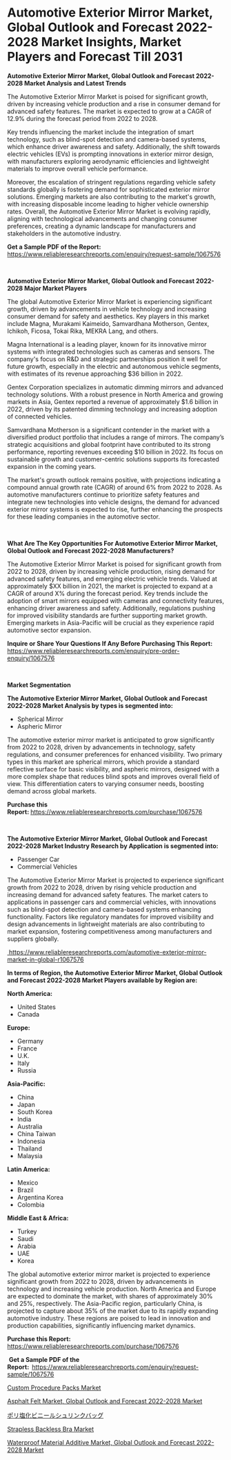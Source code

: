 <p><h1>Automotive Exterior Mirror Market, Global Outlook and Forecast 2022-2028 Market Insights, Market Players and Forecast Till 2031</h1></p><p><strong>Automotive Exterior Mirror Market, Global Outlook and Forecast 2022-2028 Market Analysis and Latest Trends</strong></p>
<p><p>The Automotive Exterior Mirror Market is poised for significant growth, driven by increasing vehicle production and a rise in consumer demand for advanced safety features. The market is expected to grow at a CAGR of 12.9% during the forecast period from 2022 to 2028. </p><p>Key trends influencing the market include the integration of smart technology, such as blind-spot detection and camera-based systems, which enhance driver awareness and safety. Additionally, the shift towards electric vehicles (EVs) is prompting innovations in exterior mirror design, with manufacturers exploring aerodynamic efficiencies and lightweight materials to improve overall vehicle performance.</p><p>Moreover, the escalation of stringent regulations regarding vehicle safety standards globally is fostering demand for sophisticated exterior mirror solutions. Emerging markets are also contributing to the market's growth, with increasing disposable income leading to higher vehicle ownership rates. Overall, the Automotive Exterior Mirror Market is evolving rapidly, aligning with technological advancements and changing consumer preferences, creating a dynamic landscape for manufacturers and stakeholders in the automotive industry.</p></p>
<p><strong>Get a Sample PDF of the Report:&nbsp;</strong> <a href="https://www.reliableresearchreports.com/enquiry/request-sample/1067576">https://www.reliableresearchreports.com/enquiry/request-sample/1067576</a></p>
<p>&nbsp;</p>
<p><strong>Automotive Exterior Mirror Market, Global Outlook and Forecast 2022-2028 Major Market Players</strong></p>
<p><p>The global Automotive Exterior Mirror Market is experiencing significant growth, driven by advancements in vehicle technology and increasing consumer demand for safety and aesthetics. Key players in this market include Magna, Murakami Kaimeido, Samvardhana Motherson, Gentex, Ichikoh, Ficosa, Tokai Rika, MEKRA Lang, and others.</p><p>Magna International is a leading player, known for its innovative mirror systems with integrated technologies such as cameras and sensors. The company's focus on R&D and strategic partnerships position it well for future growth, especially in the electric and autonomous vehicle segments, with estimates of its revenue approaching $36 billion in 2022.</p><p>Gentex Corporation specializes in automatic dimming mirrors and advanced technology solutions. With a robust presence in North America and growing markets in Asia, Gentex reported a revenue of approximately $1.6 billion in 2022, driven by its patented dimming technology and increasing adoption of connected vehicles.</p><p>Samvardhana Motherson is a significant contender in the market with a diversified product portfolio that includes a range of mirrors. The company’s strategic acquisitions and global footprint have contributed to its strong performance, reporting revenues exceeding $10 billion in 2022. Its focus on sustainable growth and customer-centric solutions supports its forecasted expansion in the coming years.</p><p>The market's growth outlook remains positive, with projections indicating a compound annual growth rate (CAGR) of around 6% from 2022 to 2028. As automotive manufacturers continue to prioritize safety features and integrate new technologies into vehicle designs, the demand for advanced exterior mirror systems is expected to rise, further enhancing the prospects for these leading companies in the automotive sector.</p></p>
<p>&nbsp;</p>
<p><strong>What Are The Key Opportunities For Automotive Exterior Mirror Market, Global Outlook and Forecast 2022-2028 Manufacturers?</strong></p>
<p><p>The Automotive Exterior Mirror Market is poised for significant growth from 2022 to 2028, driven by increasing vehicle production, rising demand for advanced safety features, and emerging electric vehicle trends. Valued at approximately $XX billion in 2021, the market is projected to expand at a CAGR of around X% during the forecast period. Key trends include the adoption of smart mirrors equipped with cameras and connectivity features, enhancing driver awareness and safety. Additionally, regulations pushing for improved visibility standards are further supporting market growth. Emerging markets in Asia-Pacific will be crucial as they experience rapid automotive sector expansion.</p></p>
<p><strong>Inquire or Share Your Questions If Any Before Purchasing This Report:</strong> <a href="https://www.reliableresearchreports.com/enquiry/pre-order-enquiry/1067576">https://www.reliableresearchreports.com/enquiry/pre-order-enquiry/1067576</a></p>
<p>&nbsp;</p>
<p><strong>Market Segmentation</strong></p>
<p><strong>The Automotive Exterior Mirror Market, Global Outlook and Forecast 2022-2028 Market Analysis by types is segmented into:</strong></p>
<p><ul><li>Spherical Mirror</li><li>Aspheric Mirror</li></ul></p>
<p><p>The automotive exterior mirror market is anticipated to grow significantly from 2022 to 2028, driven by advancements in technology, safety regulations, and consumer preferences for enhanced visibility. Two primary types in this market are spherical mirrors, which provide a standard reflective surface for basic visibility, and aspheric mirrors, designed with a more complex shape that reduces blind spots and improves overall field of view. This differentiation caters to varying consumer needs, boosting demand across global markets.</p></p>
<p><strong>Purchase this Report:&nbsp;</strong><a href="https://www.reliableresearchreports.com/purchase/1067576">https://www.reliableresearchreports.com/purchase/1067576</a></p>
<p>&nbsp;</p>
<p><strong>The Automotive Exterior Mirror Market, Global Outlook and Forecast 2022-2028 Market Industry Research by Application is segmented into:</strong></p>
<p><ul><li>Passenger Car</li><li>Commercial Vehicles</li></ul></p>
<p><p>The Automotive Exterior Mirror Market is projected to experience significant growth from 2022 to 2028, driven by rising vehicle production and increasing demand for advanced safety features. The market caters to applications in passenger cars and commercial vehicles, with innovations such as blind-spot detection and camera-based systems enhancing functionality. Factors like regulatory mandates for improved visibility and design advancements in lightweight materials are also contributing to market expansion, fostering competitiveness among manufacturers and suppliers globally.</p></p>
<p><a href="https://www.reliableresearchreports.com/automotive-exterior-mirror-market-in-global-r1067576">&nbsp;https://www.reliableresearchreports.com/automotive-exterior-mirror-market-in-global-r1067576</a></p>
<p><strong>In terms of Region, the Automotive Exterior Mirror Market, Global Outlook and Forecast 2022-2028 Market Players available by Region are:</strong></p>
<p>
    <p> <strong> North America: </strong>
        <ul>
            <li>United States</li>
            <li>Canada</li>
        </ul>
        </p> 
    <p> <strong> Europe: </strong>
        <ul>
            <li>Germany</li>
            <li>France</li>
            <li>U.K.</li>
            <li>Italy</li>
            <li>Russia</li>
        </ul>
        </p> 
    <p> <strong> Asia-Pacific: </strong>
        <ul>
            <li>China</li>
            <li>Japan</li>
            <li>South Korea</li>
            <li>India</li>
            <li>Australia</li>
            <li>China Taiwan</li>
            <li>Indonesia</li>
            <li>Thailand</li>
            <li>Malaysia</li>
        </ul>
        </p> 
    <p> <strong> Latin America: </strong>
        <ul>
            <li>Mexico</li>
            <li>Brazil</li>
            <li>Argentina Korea</li>
            <li>Colombia</li>
        </ul>
        </p> 
    <p> <strong> Middle East & Africa: </strong>
        <ul>
            <li>Turkey</li>
            <li>Saudi</li>
            <li>Arabia</li>
            <li>UAE</li>
            <li>Korea</li>
        </ul>
    </p>
    </p>
<p><p>The global automotive exterior mirror market is projected to experience significant growth from 2022 to 2028, driven by advancements in technology and increasing vehicle production. North America and Europe are expected to dominate the market, with shares of approximately 30% and 25%, respectively. The Asia-Pacific region, particularly China, is projected to capture about 35% of the market due to its rapidly expanding automotive industry. These regions are poised to lead in innovation and production capabilities, significantly influencing market dynamics.</p></p>
<p><strong>Purchase this Report: </strong><a href="https://www.reliableresearchreports.com/purchase/1067576">https://www.reliableresearchreports.com/purchase/1067576</a></p>
<p>&nbsp;<strong>Get a Sample PDF of the Report:&nbsp;&nbsp;</strong><a href="https://www.reliableresearchreports.com/enquiry/request-sample/1067576">https://www.reliableresearchreports.com/enquiry/request-sample/1067576</a></p>
<p><strong></strong></p>
<p><p><a href="https://www.linkedin.com/pulse/custom-procedure-packs-market-outlook-complete-industry-66kue?trackingId=6rSdDMRDTbm0hpQ7NgpLIw%3D%3D">Custom Procedure Packs Market</a></p><p><a href="https://github.com/qrkceaah30/Market-Research-Report-List-2/blob/main/asphalt-felt-market-global-outlook-and-forecast-2022-2028-market.md">Asphalt Felt Market, Global Outlook and Forecast 2022-2028 Market</a></p><p><a href="https://medium.com/@sashabeier2023/%E3%82%B0%E3%83%AD%E3%83%BC%E3%83%90%E3%83%ABpvdc%E3%82%B7%E3%83%A5%E3%83%AA%E3%83%B3%E3%82%AF%E3%83%90%E3%83%83%E3%82%B0%E5%B8%82%E5%A0%B4%E3%81%AE%E7%8A%B6%E6%B3%81-%E4%BB%8A%E5%BE%8C%E3%81%AE%E3%83%88%E3%83%AC%E3%83%B3%E3%83%89%E3%81%A8%E5%B8%82%E5%A0%B4%E6%88%A6%E7%95%A5%E4%BA%88%E6%B8%AC-2024%E5%B9%B4-2031%E5%B9%B4-a63e35d60fc5">ポリ塩化ビニールシュリンクバッグ</a></p><p><a href="https://medium.com/@colin.dunca43545/strapless-backless-bra-market-research-report-market-forecast-and-growth-prospects-with-a-steady-c7783b4897e1">Strapless Backless Bra Market</a></p><p><a href="https://github.com/mahnoor2003/Market-Research-Report-List-6/blob/main/waterproof-material-additive-market-global-outlook-and-forecast-2022-2028-market.md">Waterproof Material Additive Market, Global Outlook and Forecast 2022-2028 Market</a></p></p>